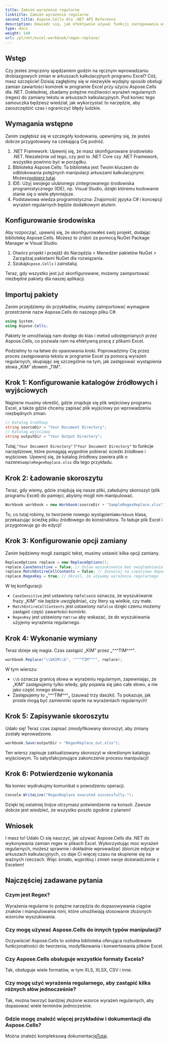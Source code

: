 ```yaml
---
title: Zamień wyrażenie regularne
linktitle: Zamień wyrażenie regularne
second_title: Aspose.Cells dla .NET API Reference
description: Dowiedz się, jak efektywnie używać funkcji zastępowania wyrażeń regularnych w programie Excel za pomocą Aspose.Cells dla platformy .NET. Zwiększ produktywność i dokładność zadań wykonywanych w arkuszach kalkulacyjnych.
type: docs
weight: 140
url: /pl/net/excel-workbook/regex-replace/
---
```

## Wstęp

Czy jesteś zmęczony spędzaniem godzin na ręcznym wprowadzaniu drobiazgowych zmian w arkuszach kalkulacyjnych programu Excel? Cóż, masz szczęście! Dzisiaj zagłębimy się w niezwykle wydajny sposób obsługi zamian zawartości komórek w programie Excel przy użyciu Aspose.Cells dla .NET. Dokładniej, zbadamy potężne możliwości wyrażeń regularnych (regex) do zamiany tekstu w arkuszach kalkulacyjnych. Pod koniec tego samouczka będziesz wiedział, jak wykorzystać to narzędzie, aby zaoszczędzić czas i ograniczyć błędy ludzkie.

## Wymagania wstępne

Zanim zagłębisz się w szczegóły kodowania, upewnijmy się, że jesteś dobrze przygotowany na czekającą Cię podróż.

1. .NET Framework: Upewnij się, że masz skonfigurowane środowisko .NET. Niezależnie od tego, czy jest to .NET Core czy .NET Framework, wszystko powinno być w porządku.
2.  Biblioteka Aspose.Cells: Ta biblioteka jest Twoim kluczem do odblokowania potężnych manipulacji arkuszami kalkulacyjnymi. Możesz[pobierz tutaj](https://releases.aspose.com/cells/net/).
3. IDE: Użyj swojego ulubionego zintegrowanego środowiska programistycznego (IDE), np. Visual Studio, dzięki któremu kodowanie stanie się o wiele płynniejsze.
4. Podstawowa wiedza programistyczna: Znajomość języka C# i koncepcji wyrażeń regularnych będzie dodatkowym atutem.

## Konfigurowanie środowiska

Aby rozpocząć, upewnij się, że skonfigurowałeś swój projekt, dodając bibliotekę Aspose.Cells. Możesz to zrobić za pomocą NuGet Package Manager w Visual Studio.

1. Otwórz projekt i przejdź do Narzędzia > Menedżer pakietów NuGet > Zarządzaj pakietami NuGet dla rozwiązania.
2.  Szukaj`Aspose.Cells` i zainstaluj.

Teraz, gdy wszystko jest już skonfigurowane, możemy zaimportować niezbędne pakiety dla naszej aplikacji.

## Importuj pakiety

Zanim przejdziemy do przykładów, musimy zaimportować wymagane przestrzenie nazw Aspose.Cells do naszego pliku C#.

```csharp
using System;
using Aspose.Cells;
```

Pakiety te umożliwiają nam dostęp do klas i metod udostępnianych przez Aspose.Cells, co pozwala nam na efektywną pracę z plikami Excel.

Podzielmy to na łatwe do opanowania kroki. Poprowadzimy Cię przez proces zastępowania tekstu w programie Excel za pomocą wyrażeń regularnych, skupiając się szczególnie na tym, jak zastępować wystąpienia słowa „KIM” słowem „TIM”.

## Krok 1: Konfigurowanie katalogów źródłowych i wyjściowych

Najpierw musimy określić, gdzie znajduje się plik wejściowy programu Excel, a także gdzie chcemy zapisać plik wyjściowy po wprowadzeniu niezbędnych zmian.

```csharp
// Katalog źródłowy
string sourceDir = "Your Document Directory";
// Katalog wyjściowy
string outputDir = "Your Output Directory";
```

 Tutaj,`"Your Document Directory"` I`"Your Document Directory"` to funkcje narzędziowe, które pomagają wygodnie pobierać ścieżki źródłowe i wyjściowe. Upewnij się, że katalog źródłowy zawiera plik o nazwie`SampleRegexReplace.xlsx` dla tego przykładu.

## Krok 2: Ładowanie skoroszytu

Teraz, gdy wiemy, gdzie znajdują się nasze pliki, załadujmy skoroszyt (plik programu Excel) do pamięci, abyśmy mogli nim manipulować.

```csharp
Workbook workbook = new Workbook(sourceDir + "SampleRegexReplace.xlsx");
```

 To, co tutaj robimy, to tworzenie nowego wystąpienia`Workbook` klasa, przekazując ścieżkę pliku źródłowego do konstruktora. To ładuje plik Excel i przygotowuje go do edycji!

## Krok 3: Konfigurowanie opcji zamiany

Zanim będziemy mogli zastąpić tekst, musimy ustawić kilka opcji zamiany.

```csharp
ReplaceOptions replace = new ReplaceOptions();
replace.CaseSensitive = false; // Ustaw wyszukiwanie bez uwzględniania wielkości liter
replace.MatchEntireCellContents = false; // Zezwalaj na częściowe dopasowania
replace.RegexKey = true; // Określ, że używamy wyrażenia regularnego
```

W tej konfiguracji:
- `CaseSensitive` jest ustawiony na`false`co oznacza, że wyszukiwanie frazy „KIM” nie będzie uwzględniać, czy litery są wielkie, czy małe.
- `MatchEntireCellContents` jest ustawiony na`false` dzięki czemu możemy zastąpić część zawartości komórki.
- `RegexKey` jest ustawiony na`true` aby wskazać, że do wyszukiwania użyjemy wyrażenia regularnego.

## Krok 4: Wykonanie wymiany

Teraz dzieje się magia. Czas zastąpić „KIM” przez „^^^TIM^^^".

```csharp
workbook.Replace("\\bKIM\\b", "^^^TIM^^^", replace);
```

W tym wierszu:
- `\\b` oznacza granicę słowa w wyrażeniu regularnym, zapewniając, że „KIM” zastępujemy tylko wtedy, gdy pojawia się jako całe słowo, a nie jako część innego słowa.
- Zastępujemy to „^^^TIM^^^„ (zauważ trzy daszki). To pokazuje, jak proste mogą być zamienniki oparte na wyrażeniach regularnych!

## Krok 5: Zapisywanie skoroszytu

Udało się! Teraz czas zapisać zmodyfikowany skoroszyt, aby zmiany zostały wprowadzone.

```csharp
workbook.Save(outputDir + "RegexReplace_out.xlsx");
```

Ten wiersz zapisuje zaktualizowany skoroszyt w określonym katalogu wyjściowym. To satysfakcjonujące zakończenie procesu manipulacji!

## Krok 6: Potwierdzenie wykonania

Na koniec wydrukujmy komunikat o powodzeniu operacji.

```csharp
Console.WriteLine("RegexReplace executed successfully.");
```

Dzięki tej ostatniej linijce otrzymasz potwierdzenie na konsoli. Zawsze dobrze jest wiedzieć, że wszystko poszło zgodnie z planem!

## Wniosek

I masz to! Udało Ci się nauczyć, jak używać Aspose.Cells dla .NET do wykonywania zamian regex w plikach Excel. Wykorzystując moc wyrażeń regularnych, możesz sprawnie i dokładnie wprowadzać zbiorcze edycje w arkuszach kalkulacyjnych, co daje Ci więcej czasu na skupienie się na ważnych rzeczach. Więc śmiało, wypróbuj i zmień swoje doświadczenie z Excelem!

## Najczęściej zadawane pytania 

### Czym jest Regex?  
Wyrażenia regularne to potężne narzędzia do dopasowywania ciągów znaków i manipulowania nimi, które umożliwiają stosowanie złożonych wzorców wyszukiwania.

### Czy mogę używać Aspose.Cells do innych typów manipulacji?  
Oczywiście! Aspose.Cells to solidna biblioteka oferująca rozbudowane funkcjonalności do tworzenia, modyfikowania i konwertowania plików Excel.

### Czy Aspose.Cells obsługuje wszystkie formaty Excela?  
Tak, obsługuje wiele formatów, w tym XLS, XLSX, CSV i inne.

### Czy mogę użyć wyrażenia regularnego, aby zastąpić kilka różnych słów jednocześnie?  
Tak, można tworzyć bardziej złożone wzorce wyrażeń regularnych, aby dopasować wiele terminów jednocześnie.

### Gdzie mogę znaleźć więcej przykładów i dokumentacji dla Aspose.Cells?  
 Można znaleźć kompleksową dokumentację[Tutaj](https://reference.aspose.com/cells/net/).
